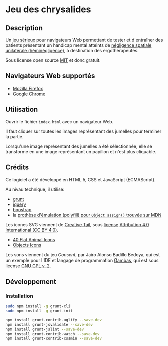 # Jeu des chrysalides

## Description

Un [jeu sérieux](https://fr.wikipedia.org/wiki/Jeu_s%C3%A9rieux) pour navigateurs
Web permettant de tester et d'entraîner des patients présentant un handicap mental
atteints de [négligence spatiale unilatérale (héminégligence)](https://fr.wikipedia.org/wiki/Négligence_spatiale_unilatérale),
à destination des ergothérapeutes.

Sous license open source [MIT](https://tldrlegal.com/license/mit-license) et donc gratuit.

## Navigateurs Web supportés

- [Mozilla Firefox](https://www.mozilla.org/fr/firefox/)
- [Google Chrome](https://www.google.fr/chrome/browser/desktop/index.html)

## Utilisation

Ouvrir le fichier `index.html` avec un navigateur Web.

Il faut cliquer sur toutes les images représentant des jumelles pour terminer la
partie.

Lorsqu'une image représentant des jumelles a été sélectionnée, elle se transforme
en une image représentant un papillon et n'est plus cliquable.

## Crédits

Ce logiciel a été développé en HTML 5, CSS et JavaScript (ECMAScript).

Au nivau technique, il utilise:

- [grunt](https://gruntjs.com/)
- [jquery](https://jquery.com/)
- [boostrap](http://getbootstrap.com/)
- la [prothèse d'émulation (polyfill) pour `Object.assign()` trouvée sur MDN](https://developer.mozilla.org/fr/docs/Web/JavaScript/Reference/Objets_globaux/Object/assign#Proth%C3%A8se_d%27%C3%A9mulation_(polyfill))

Les icones SVG viennent de [Creative Tail](https://www.creativetail.com/), sous
[license](https://www.creativetail.com/licensing/) [Attribution 4.0 International
(CC BY 4.0)](https://creativecommons.org/licenses/by/4.0/).

- [40 Flat Animal Icons](https://www.creativetail.com/40-free-flat-animal-icons/)
- [Objects Icons](https://www.creativetail.com/free-objects-icons/)

Les sons viennent du jeu *Consent*, par Jairo Alonso Badillo Bedoya, qui est un
exemple pour l'IDE et langage de programmation [Gambas](http://gambas.sourceforge.net/),
qui est sous license [GNU GPL v. 2](https://tldrlegal.com/license/gnu-general-public-license-v2).

## Développement

### Installation

```bash
sudo npm install -g grunt-cli
sudo npm install -g grunt-init

npm install grunt-contrib-uglify --save-dev
npm install grunt-jsvalidate --save-dev
npm install grunt-jslint --save-dev
npm install grunt-contrib-watch --save-dev
npm install grunt-contrib-cssmin --save-dev
```